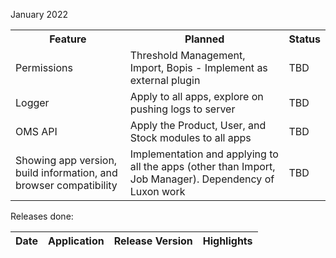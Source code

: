 
January 2022

<table>
<tr>
<th>Feature</th>
<th>Planned</th>
<th>Status</th>
</tr>

<tr>
<td>Permissions</td>
<td>Threshold Management, Import, Bopis - Implement as external plugin</td>
<td>TBD</td>
</tr>

<tr>
<td>Logger</td>
<td>Apply to all apps, explore on pushing logs to server</td>
<td>TBD</td>
</tr>

<tr>
<td>OMS API</td>
<td>Apply the Product, User, and Stock modules to all apps</td>
<td>TBD</td>
</tr>


<tr>
<td>Showing app version, build information, and browser compatibility</td>
<td>Implementation and applying to all the apps (other than Import, Job Manager). Dependency of Luxon work</td>
<td>TBD</td>
</tr>



</table>



Releases done:

| Date | Application | Release Version | Highlights |
| --- | --- | --- | --- |
